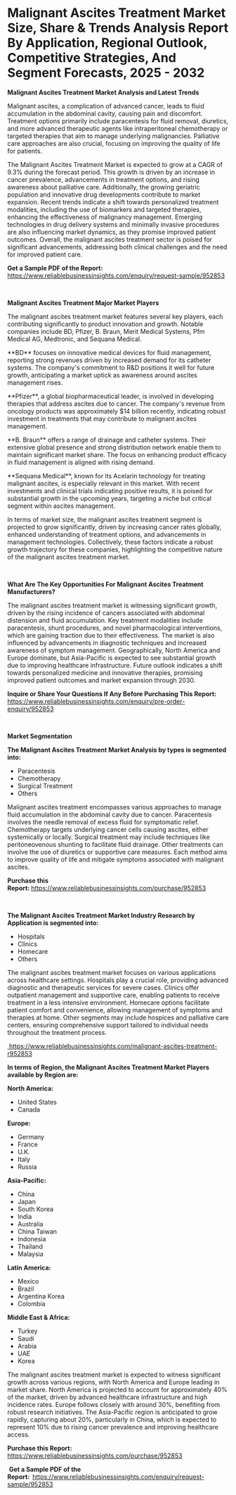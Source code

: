 <p><h1>Malignant Ascites Treatment Market Size, Share & Trends Analysis Report By Application, Regional Outlook, Competitive Strategies, And Segment Forecasts, 2025 - 2032</h1></p><p><strong>Malignant Ascites Treatment Market Analysis and Latest Trends</strong></p>
<p><p>Malignant ascites, a complication of advanced cancer, leads to fluid accumulation in the abdominal cavity, causing pain and discomfort. Treatment options primarily include paracentesis for fluid removal, diuretics, and more advanced therapeutic agents like intraperitoneal chemotherapy or targeted therapies that aim to manage underlying malignancies. Palliative care approaches are also crucial, focusing on improving the quality of life for patients.</p><p>The Malignant Ascites Treatment Market is expected to grow at a CAGR of 9.3% during the forecast period. This growth is driven by an increase in cancer prevalence, advancements in treatment options, and rising awareness about palliative care. Additionally, the growing geriatric population and innovative drug developments contribute to market expansion. Recent trends indicate a shift towards personalized treatment modalities, including the use of biomarkers and targeted therapies, enhancing the effectiveness of malignancy management. Emerging technologies in drug delivery systems and minimally invasive procedures are also influencing market dynamics, as they promise improved patient outcomes. Overall, the malignant ascites treatment sector is poised for significant advancements, addressing both clinical challenges and the need for improved patient care.</p></p>
<p><strong>Get a Sample PDF of the Report:&nbsp;</strong> <a href="https://www.reliablebusinessinsights.com/enquiry/request-sample/952853?utm_campaign=3603&utm_medium=2&utm_source=Github&utm_content=ia&utm_term=17042025&utm_id=malignant-ascites-treatment">https://www.reliablebusinessinsights.com/enquiry/request-sample/952853</a></p>
<p>&nbsp;</p>
<p><strong>Malignant Ascites Treatment Major Market Players</strong></p>
<p><p>The malignant ascites treatment market features several key players, each contributing significantly to product innovation and growth. Notable companies include BD, Pfizer, B. Braun, Merit Medical Systems, Pfm Medical AG, Medtronic, and Sequana Medical.</p><p>**BD** focuses on innovative medical devices for fluid management, reporting strong revenues driven by increased demand for its catheter systems. The company's commitment to R&D positions it well for future growth, anticipating a market uptick as awareness around ascites management rises.</p><p>**Pfizer**, a global biopharmaceutical leader, is involved in developing therapies that address ascites due to cancer. The company's revenue from oncology products was approximately $14 billion recently, indicating robust investment in treatments that may contribute to malignant ascites management.</p><p>**B. Braun** offers a range of drainage and catheter systems. Their extensive global presence and strong distribution network enable them to maintain significant market share. The focus on enhancing product efficacy in fluid management is aligned with rising demand.</p><p>**Sequana Medical**, known for its Acelarin technology for treating malignant ascites, is especially relevant in this market. With recent investments and clinical trials indicating positive results, it is poised for substantial growth in the upcoming years, targeting a niche but critical segment within ascites management.</p><p>In terms of market size, the malignant ascites treatment segment is projected to grow significantly, driven by increasing cancer rates globally, enhanced understanding of treatment options, and advancements in management technologies. Collectively, these factors indicate a robust growth trajectory for these companies, highlighting the competitive nature of the malignant ascites treatment market.</p></p>
<p>&nbsp;</p>
<p><strong>What Are The Key Opportunities For Malignant Ascites Treatment Manufacturers?</strong></p>
<p><p>The malignant ascites treatment market is witnessing significant growth, driven by the rising incidence of cancers associated with abdominal distension and fluid accumulation. Key treatment modalities include paracentesis, shunt procedures, and novel pharmacological interventions, which are gaining traction due to their effectiveness. The market is also influenced by advancements in diagnostic techniques and increased awareness of symptom management. Geographically, North America and Europe dominate, but Asia-Pacific is expected to see substantial growth due to improving healthcare infrastructure. Future outlook indicates a shift towards personalized medicine and innovative therapies, promising improved patient outcomes and market expansion through 2030.</p></p>
<p><strong>Inquire or Share Your Questions If Any Before Purchasing This Report:</strong> <a href="https://www.reliablebusinessinsights.com/enquiry/pre-order-enquiry/952853?utm_campaign=3603&utm_medium=2&utm_source=Github&utm_content=ia&utm_term=17042025&utm_id=malignant-ascites-treatment">https://www.reliablebusinessinsights.com/enquiry/pre-order-enquiry/952853</a></p>
<p>&nbsp;</p>
<p><strong>Market Segmentation</strong></p>
<p><strong>The Malignant Ascites Treatment Market Analysis by types is segmented into:</strong></p>
<p><ul><li>Paracentesis</li><li>Chemotherapy</li><li>Surgical Treatment</li><li>Others</li></ul></p>
<p><p>Malignant ascites treatment encompasses various approaches to manage fluid accumulation in the abdominal cavity due to cancer. Paracentesis involves the needle removal of excess fluid for symptomatic relief. Chemotherapy targets underlying cancer cells causing ascites, either systemically or locally. Surgical treatment may include techniques like peritoneovenous shunting to facilitate fluid drainage. Other treatments can involve the use of diuretics or supportive care measures. Each method aims to improve quality of life and mitigate symptoms associated with malignant ascites.</p></p>
<p><strong>Purchase this Report:&nbsp;</strong><a href="https://www.reliablebusinessinsights.com/purchase/952853?utm_campaign=3603&utm_medium=2&utm_source=Github&utm_content=ia&utm_term=17042025&utm_id=malignant-ascites-treatment">https://www.reliablebusinessinsights.com/purchase/952853</a></p>
<p>&nbsp;</p>
<p><strong>The Malignant Ascites Treatment Market Industry Research by Application is segmented into:</strong></p>
<p><ul><li>Hospitals</li><li>Clinics</li><li>Homecare</li><li>Others</li></ul></p>
<p><p>The malignant ascites treatment market focuses on various applications across healthcare settings. Hospitals play a crucial role, providing advanced diagnostic and therapeutic services for severe cases. Clinics offer outpatient management and supportive care, enabling patients to receive treatment in a less intensive environment. Homecare options facilitate patient comfort and convenience, allowing management of symptoms and therapies at home. Other segments may include hospices and palliative care centers, ensuring comprehensive support tailored to individual needs throughout the treatment process.</p></p>
<p><a href="https://www.reliablebusinessinsights.com/malignant-ascites-treatment-r952853?utm_campaign=3603&utm_medium=2&utm_source=Github&utm_content=ia&utm_term=17042025&utm_id=malignant-ascites-treatment">&nbsp;https://www.reliablebusinessinsights.com/malignant-ascites-treatment-r952853</a></p>
<p><strong>In terms of Region, the Malignant Ascites Treatment Market Players available by Region are:</strong></p>
<p>
    <p> <strong> North America: </strong>
        <ul>
            <li>United States</li>
            <li>Canada</li>
        </ul>
        </p> 
    <p> <strong> Europe: </strong>
        <ul>
            <li>Germany</li>
            <li>France</li>
            <li>U.K.</li>
            <li>Italy</li>
            <li>Russia</li>
        </ul>
        </p> 
    <p> <strong> Asia-Pacific: </strong>
        <ul>
            <li>China</li>
            <li>Japan</li>
            <li>South Korea</li>
            <li>India</li>
            <li>Australia</li>
            <li>China Taiwan</li>
            <li>Indonesia</li>
            <li>Thailand</li>
            <li>Malaysia</li>
        </ul>
        </p> 
    <p> <strong> Latin America: </strong>
        <ul>
            <li>Mexico</li>
            <li>Brazil</li>
            <li>Argentina Korea</li>
            <li>Colombia</li>
        </ul>
        </p> 
    <p> <strong> Middle East & Africa: </strong>
        <ul>
            <li>Turkey</li>
            <li>Saudi</li>
            <li>Arabia</li>
            <li>UAE</li>
            <li>Korea</li>
        </ul>
    </p>
    </p>
<p><p>The malignant ascites treatment market is expected to witness significant growth across various regions, with North America and Europe leading in market share. North America is projected to account for approximately 40% of the market, driven by advanced healthcare infrastructure and high incidence rates. Europe follows closely with around 30%, benefiting from robust research initiatives. The Asia-Pacific region is anticipated to grow rapidly, capturing about 20%, particularly in China, which is expected to represent 10% due to rising cancer prevalence and improving healthcare access.</p></p>
<p><strong>Purchase this Report: </strong><a href="https://www.reliablebusinessinsights.com/purchase/952853?utm_campaign=3603&utm_medium=2&utm_source=Github&utm_content=ia&utm_term=17042025&utm_id=malignant-ascites-treatment">https://www.reliablebusinessinsights.com/purchase/952853</a></p>
<p>&nbsp;<strong>Get a Sample PDF of the Report:&nbsp;&nbsp;</strong><a href="https://www.reliablebusinessinsights.com/enquiry/request-sample/952853?utm_campaign=3603&utm_medium=2&utm_source=Github&utm_content=ia&utm_term=17042025&utm_id=malignant-ascites-treatment">https://www.reliablebusinessinsights.com/enquiry/request-sample/952853</a></p>
<p><strong></strong></p>
<p><p></p><p></p><p></p></p>
